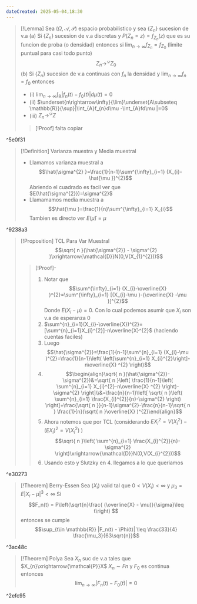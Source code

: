 ```yaml
---
dateCreated: 2025-05-04,18:30
---
```

>[!Lemma]
>Sea $(\Omega,\mathcal{A},\mathcal{P})$ espacio probabilistico y sea $\{Z_{n}\}$ sucesion de v.a
>(a) Si $\{Z_{n}\}$ sucesion de v.a discretas y $P(Z_{n}=z)=f_{Z_{n}}(z)$ que es su funcion de proba (o densidad) entonces si $\lim_{ n \to \infty }f_{Z_{n}}=f_{Z_{0}}$ (limite puntual para casi todo punto) $$Z_{n}\rightarrow^{\mathcal{D}}Z_{0}$$
>(b) Si $\{Z_{n}\}$ sucesion de v.a continuas con $f_{n}$ la densidad y $\lim_{ n \to \infty }f_{n}=f_{0}$ entonces
>- (i) $\lim_{ n \to \infty }\int_{\mathbb{R}}|f_{n}(t)-f_{0}(t)|d\mu(t)=0$
>- (ii) $\underset{n\rightarrow\infty}{\lim}\underset{A\subseteq \mathbb{R}}{\sup}|\int_{A}f_{n}d\mu -\int_{A}fd\mu |=0$
>- (iii) $Z_{n}\rightarrow^{\mathcal{D}}Z$ 
>>[!Proof]
>>falta copiar

^5e0f31

>[!Definition] Varianza muestra y Media muestral
> - Llamamos varianza muestral a $$\hat{\sigma^{2} }=\frac{1}{n-1}\sum^{\infty}_{i=1} (X_{i}-\hat{\mu })^{2}$$
>Abriendo el cuadrado es facil ver que $E(\hat{\sigma^{2}})=\sigma^{2}$ 
>- Llamamamos media muestra a 
>$$\hat{\mu }=\frac{1}{n}\sum^{\infty}_{i=1} X_{i}$$
>Tambien es directo ver $E(\hat{\mu })=\mu$ 

^9238a3

>[!Proposition] TCL Para Var Muestral
>$$\sqrt{ n }(\hat{\sigma^{2}} - \sigma^{2} )\xrightarrow{\mathcal{D}}N(0,V(X_{1}^{2}))$$  
>>[!Proof]-
>>1. Notar que $$\sum^{\infty}_{i=1} (X_{i}-\overline{X} )^{2}=\sum^{\infty}_{i=1} [(X_{i}-\mu )-(\overline{X} -\mu )]^{2}$$
>>Donde $E(X_{i}-\mu )=0$. Con lo cual podemos asumir que $X_{i}$ son v.a de esperanza 0 
>>2. $\sum^{n}_{i=1}(X_{i}-\overline{X})^{2}=[\sum^{n}_{i=1}X_{i}^{2}]-n\overline{X}^{2}$ (haciendo cuentas faciles)
>>3. Luego $$\hat{\sigma^{2}}=\frac{1}{n-1}\sum^{n}_{i=1} (X_{i}-\mu )^{2}=\frac{1}{n-1}\left( \left[\sum^{n}_{i=1} X_{i}^{2}\right]-n\overline{X} ^{2} \right)$$
>>4. $$\begin{align}\sqrt{ n }(\hat{\sigma^{2}}-\sigma^{2})&=\sqrt{ n }\left[ \frac{1}{n-1}\left( \sum^{n}_{i=1} X_{i}^{2}-n\overline{X} ^{2} \right)-\sigma^{2} \right]\\&=\frac{n}{n-1}\left[ \sqrt{ n }\left( \sum^{n}_{i=1} \frac{X_{i}^{2}}{n}-\sigma^{2} \right)  \right]+\frac{\sqrt{ n }}{n-1}\sigma^{2}-\frac{n}{n-1}\sqrt{ n } \frac{1}{n}(\sqrt{ n }\overline{X} )^{2}\end{align}$$
>>5. Ahora notemos que por TCL (considerando $EX_{i}^{2}=V(X_{i}^{2})-(EX_{i})^{2}=V(X_{i}^{2})$ ) $$\sqrt{ n }\left( \sum^{n}_{i=1} \frac{X_{i}^{2}}{n}-\sigma^{2} \right)\xrightarrow{\mathcal{D}}N(0,V(X_{i}^{2}))$$
>>6. Usando esto y Slutzky en 4. llegamos a lo que queriamos

^e30273


>[!Theorem] Berry-Essen
>Sea $(X_i)$ vaiid tal que $0 < V(X_i) < \infty$ y $\mu_{3}=E | X_i - \mu |^3 < \infty$
>Si $$F_n(t) = P\left(\sqrt{n}\frac{ (\overline{X} - \mu)}{\sigma}\leq t\right) $$
>entonces se cumple
>$$\sup_{t\in \mathbb{R}} |F_n(t) - \Phi(t)| \leq \frac{33}{4} \frac{\mu_3}{63\sqrt{n}}$$

^3ac48c

>[!Theorem] Polya
>Sea $X_n$ suc de v.a tales que $X_{n}\xrightarrow{\mathcal{P}}X$ $X_n \sim Fn$ y $F_{0}$ es continua entonces $$\lim_{n \to \infty} |F_n(t) - F_0(t)| = 0$$

^2efc95


